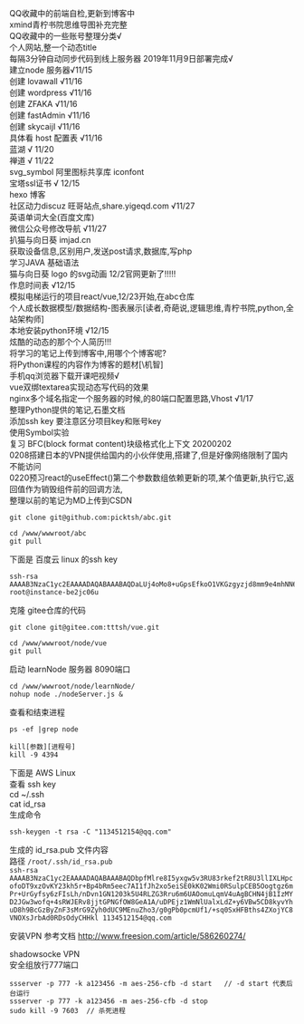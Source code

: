 QQ收藏中的前端自检,更新到博客中  
xmind青柠书院思维导图补充完整  
QQ收藏中的一些账号整理分类√  
个人网站,整一个动态title  
每隔3分钟自动同步代码到线上服务器  2019年11月9日部署完成√  
建立node 服务器√11/15  
创建 lovawall √11/16  
创建 wordpress √11/16  
创建 ZFAKA √11/16  
创建 fastAdmin √11/16  
创建 skycaijI  √11/16  
具体看 host 配置表 √11/16  
蓝湖 √ 11/20  
禅道 √ 11/22  
svg_symbol 阿里图标共享库 iconfont  
宝塔ssl证书 √ 12/15  
hexo 博客  
社区动力discuz 旺哥站点,share.yigeqd.com √11/27  
英语单词大全(百度文库)  
微信公众号修改导航 √11/27  
扒猫与向日葵 imjad.cn  
获取设备信息,区别用户,发送post请求,数据库,写php  
学习JAVA 基础语法  
猫与向日葵 logo 的svg动画 12/2官网更新了!!!!!  
作息时间表 √12/15  
模拟电梯运行的项目react/vue,12/23开始,在abc仓库  
个人成长数据模型/数据结构-图表展示[读者,奇葩说,逻辑思维,青柠书院,python,全站架构师]  
本地安装python环境 √12/15  
炫酷的动态的那个个人简历!!!  
将学习的笔记上传到博客中,用哪个个博客呢?  
将Python课程的内容作为博客的题材[\机智]  
手机qq浏览器下载开课吧视频√  
vue双绑textarea实现动态写代码的效果  
nginx多个域名指定一个服务器的时候,的80端口配置思路,Vhost √1/17  
整理Python提供的笔记,石墨文档  
添加ssh key 要注意区分项目key和账号key  
使用Symbol实验  
复习 BFC(block format content)块级格式化上下文 20200202  
0208搭建日本的VPN提供给国内的小伙伴使用,搭建了,但是好像网络限制了国内不能访问  
0220预习react的useEffect()第二个参数数组依赖更新的项,某个值更新,执行它,返回值作为销毁组件前的回调方法,  
整理以前的笔记为MD上传到CSDN  



```shell script
git clone git@github.com:picktsh/abc.git
```

```shell script
cd /www/wwwroot/abc
git pull
```

下面是 百度云 linux 的ssh key

```
ssh-rsa AAAAB3NzaC1yc2EAAAADAQABAAABAQDaLUj4oMo8+uGpsEfkoO1VKGzgyzjd8mm9e4mhNN6FAmwQe2MybtbAOmhI6pQdS7MqVBm+bLcC25NRTPDJtcBF6x8NM3MLti3ySwyqvuPAfP7qH4V3apJWKWnTFzliTcfkNCL2+00OaHMr2iPiEyiYUcd62RPcmKQ2qjo+P26r/B7wLF9qR713HurNApzUNOrLTa5iYfdGrpC+TbzRhiaIg0K++06e9J84KQTTcxggT8y90SpoZ48cbK1wfP2dQ0CjtWeGv2Cmq3vQIzvRYwse9V3PWGrZa0umS5XTcPi/Px1mbdEbYUIcA8eX8lEtOpPvkiVHb+0P/qbY+gIavX1l root@instance-be2jc06u
```

克隆 gitee仓库的代码

```shell script
git clone git@gitee.com:tttsh/vue.git
```

```shell script
cd /www/wwwroot/node/vue
git pull
```

启动 learnNode 服务器 8090端口

```shell script
cd /www/wwwroot/node/learnNode/
nohup node ./nodeServer.js &
```

查看和结束进程
```shell script
ps -ef |grep node

kill[参数][进程号]
kill -9 4394
```


下面是 AWS Linux  
查看 ssh key  
cd ~/.ssh  
cat id_rsa  
生成命令  
```shell script
ssh-keygen -t rsa -C "1134512154@qq.com"
```
生成的 id_rsa.pub 文件内容     
路径 `/root/.ssh/id_rsa.pub`  
`ssh-rsa AAAAB3NzaC1yc2EAAAADAQABAAABAQDbpfMlre8I5yxgw5v3RU83rkef2tR8U3llIXLHpcofoDT9xzOvKY23kh5r+Bp4bRm5eec7AI1fJh2xo5eiSE0kK02Wmi0RSulpCEB5Oogtgz6mPr+UrGyfsy6zFIsLh/nDvn1GN1203k5U4RLZG3Rru6m6UAOomuLqmV4uAgBCHN4jB1IzMYD2JGw3wofq+4sRWJERv8jjtGPNGfOW8GeA1A/uDPEjz1WmNlUalxLdZ+y6VBw5CD8kyvYhuD8h9BcGzByZnF3sMrG9Zyh0dUC9MEnuZho3/g0gPb0pcmUf1/+sq0SxHFBths4ZXojYC8VNOXsJrbAd0RDsOdyCHHkl 1134512154@qq.com`


安装VPN 参考文档 http://www.freesion.com/article/586260274/

shadowsocke VPN  
安全组放行777端口
```shell script
ssserver -p 777 -k a123456 -m aes-256-cfb -d start   // -d start 代表后台运行
ssserver -p 777 -k a123456 -m aes-256-cfb -d stop
sudo kill -9 7603  // 杀死进程
```



